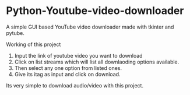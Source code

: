 # Python-Youtube-video-downloader
A simple GUI based YouTube video downloader made 
with tkinter and pytube.

Working of this project

1. Input the link of youtube video you want to download
2. Click on list streams which will list all downlaoding options available.
3. Then select any one option from listed ones.
4. Give its itag as input and click on download.

Its very simple to download audio/video with this project.

